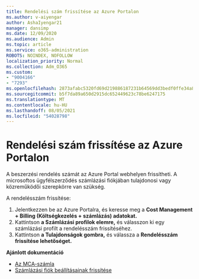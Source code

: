 ```yaml
---
title: Rendelési szám frissítése az Azure Portalon
ms.author: v-aiyengar
author: AshaIyengar21
manager: dansimp
ms.date: 12/09/2020
ms.audience: Admin
ms.topic: article
ms.service: o365-administration
ROBOTS: NOINDEX, NOFOLLOW
localization_priority: Normal
ms.collection: Adm_O365
ms.custom:
- "9004166"
- "7293"
ms.openlocfilehash: 2873afabc5320fd69d219886187231b64569dd3bedf0ffe34a8ed2485456f966
ms.sourcegitcommit: b5f7da89a650d2915dc652449623c78be6247175
ms.translationtype: MT
ms.contentlocale: hu-HU
ms.lasthandoff: 08/05/2021
ms.locfileid: "54028798"
---
```

# <a name="how-to-update-an-purchase-order-number-in-azure-portal"></a>Rendelési szám frissítése az Azure Portalon

A beszerzési rendelés számát az Azure Portal webhelyen frissítheti. A microsoftos ügyfélszerződés számlázási fiókjában tulajdonosi vagy közreműködői szerepkörre van szükség. 

A rendelésszám frissítése:
1. Jelentkezzen be az Azure Portalra, és keresse meg a **Cost Management + Billing (Költségkezelés + számlázás) adatokat.**
1. Kattintson **a Számlázási profilok elemre,** és válasszon ki egy számlázási profilt a rendelésszám frissítéséhez.
1. Kattintson **a Tulajdonságok gombra,** és válassza a **Rendelésszám frissítése lehetőséget.** 

**Ajánlott dokumentáció**

- [Az MCA-számla](https://docs.microsoft.com/azure/cost-management-billing/understand/mca-understand-your-invoice)
- [Számlázási fiók beállításainak frissítése](https://docs.microsoft.com/microsoft-store/update-microsoft-store-for-business-account-settings)  
